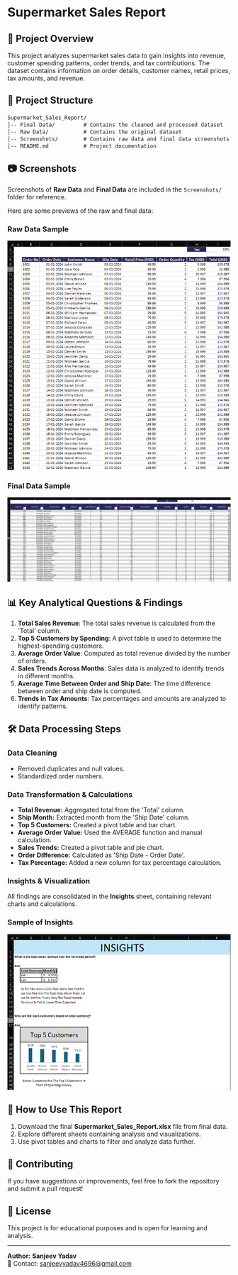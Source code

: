 # Supermarket Sales Report

## 📌 Project Overview
This project analyzes supermarket sales data to gain insights into revenue, customer spending patterns, order trends, and tax contributions. The dataset contains information on order details, customer names, retail prices, tax amounts, and revenue.

## 📂 Project Structure
```
Supermarket_Sales_Report/
│-- Final Data/         # Contains the cleaned and processed dataset
│-- Raw Data/           # Contains the original dataset
│-- Screenshots/        # Contains raw data and final data screenshots
│-- README.md           # Project documentation
```
## 📷 Screenshots

Screenshots of **Raw Data** and **Final Data** are included in the `Screenshots/` folder for reference.

Here are some previews of the raw and final data:

### Raw Data Sample
![Raw Data](Screenshots/raw_data.png)

### Final Data Sample
![Final Data](Screenshots/final_data.png)

## 📊 Key Analytical Questions & Findings
1. **Total Sales Revenue**: The total sales revenue is calculated from the 'Total' column.
2. **Top 5 Customers by Spending**: A pivot table is used to determine the highest-spending customers.
3. **Average Order Value**: Computed as total revenue divided by the number of orders.
4. **Sales Trends Across Months**: Sales data is analyzed to identify trends in different months.
5. **Average Time Between Order and Ship Date**: The time difference between order and ship date is computed.
6. **Trends in Tax Amounts**: Tax percentages and amounts are analyzed to identify patterns.

## 🛠 Data Processing Steps
### **Data Cleaning**
- Removed duplicates and null values.
- Standardized order numbers.

### **Data Transformation & Calculations**
- **Total Revenue:** Aggregated total from the 'Total' column.
- **Ship Month:** Extracted month from the 'Ship Date' column.
- **Top 5 Customers:** Created a pivot table and bar chart.
- **Average Order Value:** Used the AVERAGE function and manual calculation.
- **Sales Trends:** Created a pivot table and pie chart.
- **Order Difference:** Calculated as 'Ship Date - Order Date'.
- **Tax Percentage:** Added a new column for tax percentage calculation.

### **Insights & Visualization**
All findings are consolidated in the **Insights** sheet, containing relevant charts and calculations.

### Sample of Insights
![Insights Sample](Screenshots/insights.png)

## 🚀 How to Use This Report
1. Download the final **Supermarket_Sales_Report.xlsx** file from final data.
2. Explore different sheets containing analysis and visualizations.
3. Use pivot tables and charts to filter and analyze data further.

## 📢 Contributing
If you have suggestions or improvements, feel free to fork the repository and submit a pull request!

## 📜 License
This project is for educational purposes and is open for learning and analysis.

---
**Author:** **Sanjeev Yadav**  
📧 Contact: sanjeevyadav4696@gmail.com
